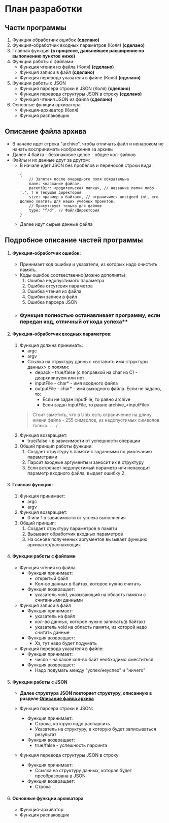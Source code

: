 # План разработки #

## Части программы ##

1. Функция обработчик ошибок **(сделано)**
2. Функция-обработчик входных параметров (Коля) **(сделано)**
3. Главная функция **(в процессе, дальнейшее расширение по выполнению пунктов ниже)**
4. Функции работы с файлами
    - Функция чтения из файла (Коля) **(сделано)**
    - Функция записи в файл **(сделано)**
    - Функция перевода указателя в файле (Коля) **(сделано)**
5. Функции работы с JSON
    - Функция парсера строки в JSON (Коля) **(сделано)**
    - Функция перевода структуры JSON в строку **(сделано)**
    - Функция чтения JSON из файла **(сделано)**
6. Основные функции архиватора
    - Функция-архиватор (Коля)
    - Функция распаковщик

## Описание файла архива ##

- В начале идет строка "archive", чтобы отличать файл и ненароком не начать воспринимать изображения за архивы
- Далее 4 байта - беззнаковое целое - общее кол-файлов
- Файлы и их данные друг за другом:
    - В начале идет JSON без пробелов и переносов строки вида:
      ```
      { 
          // Запятая после очередного поля обязательна
          name: <название файла>, 
          parentDir: <родительская папка>, // название папки либо '.', т е текущая директория
          size: <размер в байтах>, // ограничимся unsigned int, его должно хватить для наших учебных проектов. 
          // Присутсвует только для файлов 
          type: "f/d", // Файл/Директория
      }
      ```
    - Далее идут сырые данные файла

## Подробное описание частей программы ##

1. #### Функция-обработчик ошибок: ####
    - Принимает код ошибки и указатели, из которых надо очистить память.
    - Коды ошибок соотвественно(можно дополнять):
        1. Ошибка недопустимого параметра
        2. Ошибка отсутсвия параметра
        3. Ошибка чтения из файла
        4. Ошибки записи в файл
        5. Ошибка парсера JSON
    - ### Функция полностью останавливает программу, если передан код, отличный от кода успеха**

2. #### Функция-обработчик входных параметров:
    1. Функция должна принимать:
        - argc
        - argv
        - Ссылка на структуру данных <вставить имя структуры данных> с полями:
            - depack - true/false (с поправкой на char из C) - деархивируем или нет
            - inputFile - char* - имя входного файла
            - outputFile - char* - имя выходного файла. Если не задано, то:
                - Если не задан inputFile, то равно archive
                - Если задан inputFile, то равно archive_\<inputFile>
       > Стоит заметить, что в Unix есть ограничение на длину имени файла - 255 символов, из недопустимых символов только: . .. /
    2. Функция возвращает:
        - true/false - в зависимости от успешности операции
    3. Общий принцип работы функции:
        1. Создает структуру в памяти с заданными по умолчанию параметрами
        2. Парсит входные аргументы и заносит их в структуру
        3. Если встречает недопустимый параметр или ненаходит параметр входного файла, выдает ошибку 2


3. #### Главная функция:
    1. Функция принимаeт:
        - argc
        - argv
    2. Функция возвращает:
        - 0 или 1 в зависимости от успеха выполнения
    3. Общий принцип:
        1. Создает структуру параметров в памяти
        2. Вызывает обработчик входных параметров
        3. На основе полученных аргументов вызывает функцию архиватор/распаковщик

4. #### Функции работы с файлами
    - Функция чтения из файла
        - Функция принимает:
            - открытый файл
            - Кол-во данных в байтах, которое нужно считать
        - Функция возвращает:
            - указатель void, указывающий на область памяти с считанными данными
    - Функция записи в файл
        - Функция принимает:
            - указатель на файл
            - кол-во данных, которое нужно записать(в байтах)
            - указатель void на область памяти, из которой надо считать данные
        - Функция возвращает:
            - Хз, тут надо будет подумать
    - Функция перевода указателя в файле:
        - Функция принимает:
            - число - на какое кол-во байт необходимо сместиться
        - Функция возвращает:
            - Надо подумать между "успех/неуспех" и "ничего"

5. #### Функции работы с JSON

    - **Далее структура JSON повторяет структуру, описанную в разделе [Описание файла архива](#Описание-файла-архива)**

    - Функция парсера строки в JSON:
        - Функция принимает:
            - Строка, которую надо распарсить
            - Указатель на структуру, в которую будет записываться результат
        - Функция возвращает:
            - true/false - успешность парсинга

    - Функция перевода структуры JSON в строку:
        - Функция принимает:
            - Ссылка на структуру данных, которая будет преобразована в JSON
        - Функция возвращает:
            - Строка

6. #### Основные функции архиватора
    - Функция-архиватор
    - Функция распаковщик